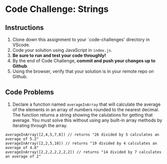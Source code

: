 # Code Challenge: Strings

## Instructions

1. Clone down this assignment to your `code-challenges' directory in VScode. 
2. Code your solution using JavaScript in `index.js`. 
3. **Be sure to run and test your code throughly!**
4. By the end of Code Challenge, **commit and push your changes up to Github**.
5. Using the browser, verify that your solution is in your remote repo on Github.

## Code Problems


1. Declare a function named `averageInArray` that will calculate the average of the elements in an array of numbers rounded to the nearest decimal. The function returns a string showing the calulations for getting that average. You must solve this without using any built-in array methods by iterating through the array.  
```
averageInArray([2,4,5,7,8]) // returns "26 divided by 5 calculates an average of 5.2"
averageInArray([2,2,5,10]) // returns "19 divided by 4 calculates an average of 4.8"
averageInArray([2,2,2,2,2,2,2]) // returns "14 divided by 7 calculates an average of 2"
```

